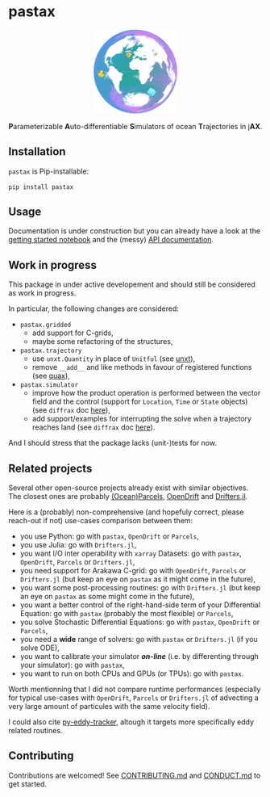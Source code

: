 # pastax

<p align="center">
    <img src="https://raw.githubusercontent.com/vadmbertr/pastax/refs/heads/main/docs/_static/pastax-md.png" alt="pastax logo" width="33%">
</p>

<p align="center">
    <b>P</b>arameterizable <b>A</b>uto-differentiable <b>S</b>imulators of ocean <b>T</b>rajectories in j<b>AX</b>.
</p>

## Installation

`pastax` is Pip-installable:

```shell
pip install pastax
```

## Usage

Documentation is under construction but you can already have a look at the [getting started notebook](docs/getting_started.ipynb) and the (messy) [API documentation](https://pastax.readthedocs.io/en/latest/api/).

## Work in progress

This package in under active developement and should still be considered as work in progress.

In particular, the following changes are considered:

- `pastax.gridded`
    - add support for C-grids,
    - maybe some refactoring of the structures,
- `pastax.trajectory`
    - use `unxt.Quantity` in place of `Unitful` (see [unxt](https://unxt.readthedocs.io/en/latest/)),
    - remove `__add__` and like methods in favour of registered functions (see [quax](https://docs.kidger.site/quax/)),
- `pastax.simulator`
    - improve how the product operation is performed between the vector field and the control (support for `Location`, `Time` or `State` objects) (see `diffrax` doc [here](https://docs.kidger.site/diffrax/api/terms/#diffrax.ControlTerm)),
    - add support/examples for interrupting the solve when a trajectory reaches land (see `diffrax` doc [here](https://docs.kidger.site/diffrax/api/events/)).

And I should stress that the package lacks (unit-)tests for now.

## Related projects

Several other open-source projects already exist with similar objectives.
The closest ones are probably [(Ocean)Parcels](https://github.com/OceanParcels/parcels), [OpenDrift](https://github.com/OpenDrift/opendrift) and [Drifters.jl](https://github.com/JuliaClimate/Drifters.jl).

Here is a (probably) non-comprehensive (and hopefuly correct, please reach-out if not) use-cases comparison between them:

- you use Python: go with `pastax`, `OpenDrift` or `Parcels`,
- you use Julia: go with `Drifters.jl`,
- you want I/O inter operability with `xarray` Datasets: go with `pastax`, `OpenDrift`, `Parcels` or `Drifters.jl`,
- you need support for Arakawa C-grid: go with `OpenDrift`, `Parcels` or `Drifters.jl` (but keep an eye on `pastax` as it might come in the future),
- you want some post-processing routines: go with `Drifters.jl` (but keep an eye on `pastax` as some might come in the future),
- you want a better control of the right-hand-side term of your Differential Equation: go with `pastax` (probably the most flexible) or `Parcels`,
- you solve Stochastic Differential Equations: go with `pastax`, `OpenDrift` or `Parcels`,
- you need a **wide** range of solvers: go with `pastax` or `Drifters.jl` (if you solve ODE),
- you want to calibrate your simulator ***on-line*** (i.e. by differenting through your simulator): go with `pastax`,
- you want to run on both CPUs and GPUs (or TPUs): go with `pastax`.

Worth mentionning that I did not compare runtime performances (especially for typical use-cases with `OpenDrift`, `Parcels` or `Drifters.jl` of advecting a very large amount of particules with the same velocity field).

I could also cite [py-eddy-tracker](https://github.com/AntSimi/py-eddy-tracker), altough it targets more specifically eddy related routines.

## Contributing

Contributions are welcomed!
See [CONTRIBUTING.md](https://github.com/vadmbertr/pastax/blob/main/CONTRIBUTING.md) and [CONDUCT.md](https://github.com/vadmbertr/pastax/blob/main/CONDUCT.md) to get started.
